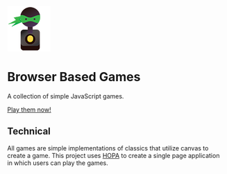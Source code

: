 ![Alt text](/img/logo-small.png?raw=true "Browser Based Games logo")

# Browser Based Games
A collection of simple JavaScript games.

[Play them now!](http://hoverbaum.github.io/browserbasedgames/)

## Technical

All games are simple implementations of classics that utilize canvas to create a game. This project uses [HOPA](https://github.com/HoverBaum/HOPA) to create a single page application in which users can play the games.
